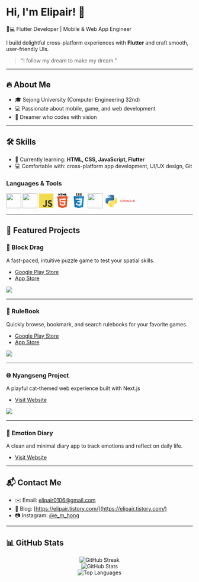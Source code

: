 # Hi, I'm Elipair! 👋  
📱💻 Flutter Developer | Mobile & Web App Engineer  

I build delightful cross-platform experiences with **Flutter** and craft smooth, user-friendly UIs.

> “I follow my dream to make my dream.”

---

## 🔥 About Me

- 🎓 Sejong University (Computer Engineering 32nd)
- 💻 Passionate about mobile, game, and web development
- 🌟 Dreamer who codes with vision

---

## 🛠️ Skills

- 🔧 Currently learning: **HTML, CSS, JavaScript, Flutter**
- 💻 Comfortable with: cross-platform app development, UI/UX design, Git

### Languages & Tools  
<p align="left">
  <a href="https://flutter.dev" target="_blank"><img src="https://www.vectorlogo.zone/logos/flutterio/flutterio-icon.svg" width="40" height="40"/></a>
  <a href="https://reactjs.org" target="_blank"><img src="https://www.vectorlogo.zone/logos/reactjs/reactjs-icon.svg" width="40" height="40"/></a>
  <a href="https://developer.mozilla.org/en-US/docs/Web/JavaScript" target="_blank"><img src="https://raw.githubusercontent.com/devicons/devicon/master/icons/javascript/javascript-original.svg" width="40" height="40"/></a>
  <a href="https://www.w3.org/html/" target="_blank"><img src="https://raw.githubusercontent.com/devicons/devicon/master/icons/html5/html5-original-wordmark.svg" width="40" height="40"/></a>
  <a href="https://www.w3schools.com/css/" target="_blank"><img src="https://raw.githubusercontent.com/devicons/devicon/master/icons/css3/css3-original-wordmark.svg" width="40" height="40"/></a>
  <a href="https://git-scm.com/" target="_blank"><img src="https://www.vectorlogo.zone/logos/git-scm/git-scm-icon.svg" width="40" height="40"/></a>
  <a href="https://www.python.org" target="_blank"><img src="https://raw.githubusercontent.com/devicons/devicon/master/icons/python/python-original.svg" width="40" height="40"/></a>
  <a href="https://www.oracle.com/" target="_blank"><img src="https://raw.githubusercontent.com/devicons/devicon/master/icons/oracle/oracle-original.svg" width="40" height="40"/></a>
</p>

---

## 🚀 Featured Projects

### 🧱 Block Drag
A fast-paced, intuitive puzzle game to test your spatial skills.  
- [Google Play Store](https://play.google.com/store/apps/details?id=com.elipair.blockdrag&pli=1)  
- [App Store](https://apps.apple.com/us/app/block-drag/id6745786081)  
<img src="https://github.com/user-attachments/assets/4469dc91-3f08-4cb9-8fcd-280baa6962a6" width="512" />

---

### 📖 RuleBook  
Quickly browse, bookmark, and search rulebooks for your favorite games.  
- [Google Play Store](https://play.google.com/store/apps/details?id=com.elipair.rulebook)  
- [App Store](https://apps.apple.com/us/app/%EB%A3%B0%EB%B6%81-rulebook/id6745808744)  
<img src="https://github.com/user-attachments/assets/cab01c79-b6f9-4c6b-a752-8b13cc30f714" width="512" />

---

### 🌐 Nyangseng Project  
A playful cat-themed web experience built with Next.js  
- [Visit Website](https://nyangseng-git-main-em-h20s-projects.vercel.app/)  
<img src="https://github.com/user-attachments/assets/a6d9f846-26e8-4d70-8204-d2c7acfe1f95" width="512" />

---

### 📝 Emotion Diary  
A clean and minimal diary app to track emotions and reflect on daily life.  
- [Visit Website](https://emotion-diary-theta-eight.vercel.app/)

---

## 📬 Contact Me

- ✉️ Email: elipair0106@gmail.com  
- 📝 Blog: [https://elipair.tistory.com/](https://elipair.tistory.com/)  
- 📷 Instagram: [@e_m_hong](https://instagram.com/e_m_hong)

---

## 📊 GitHub Stats

<div align="center">
  <img src="https://github-readme-streak-stats.herokuapp.com/?user=em-h20&" alt="GitHub Streak"/>
  <br />
  <img src="https://github-readme-stats.vercel.app/api?username=em-h20&show_icons=true&locale=en" alt="GitHub Stats"/>
  <br />
  <img src="https://github-readme-stats.vercel.app/api/top-langs?username=em-h20&show_icons=true&locale=en&layout=compact" alt="Top Languages"/>
</div>
